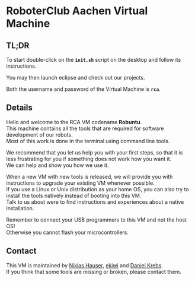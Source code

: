 RoboterClub Aachen Virtual Machine
==================================

TL;DR
-----

To start double-click on the **`init.sh`** script on the desktop and follow its instructions.

You may then launch eclipse and check out our projects.

Both the username and password of the Virtual Machine is **`rca`**.


Details
-------

Hello and welcome to the RCA VM codename **Robuntu**.  
This machine contains all the tools that are required for software development
of our robots.  
Most of this work is done in the terminal using command line tools.

We recommend that you let us help you with your first steps, so that it is less
frustrating for you if something does not work how you want it.  
We can help and show you how we use it.

When a new VM with new tools is released, we will provide you with instructions
to upgrade your existing VM whenever possible.  
If you use a Linux or Unix distribution as your home OS, you can also try to install the
tools natively instead of booting into this VM.  
Talk to us about were to find instructions and experiences about a native installation.

Remember to connect your USB programmers to this VM and not the host OS!  
Otherwise you cannot flash your microcontrollers.


Contact
-------

This VM is maintained by
[Niklas Hauser](mailto:niklas.hauser@rwth-aachen.de?subject=Robuntu),
[ekiwi](mailto:electron.kiwi@gmail.com?subject=Robuntu) and
[Daniel Krebs](mailto:github@daniel-krebs.net?subject=Robuntu).  
If you think that some tools are missing or broken, please contact them.


